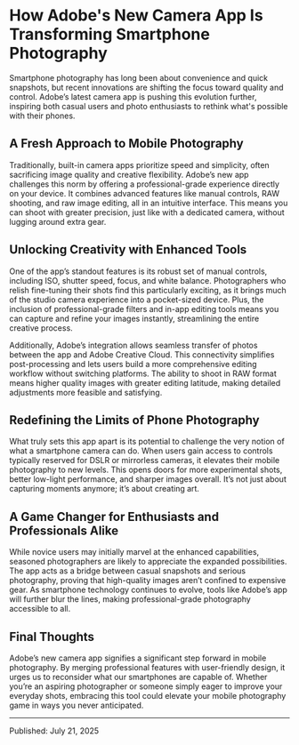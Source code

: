 # How Adobe's New Camera App Is Transforming Smartphone Photography

Smartphone photography has long been about convenience and quick snapshots, but recent innovations are shifting the focus toward quality and control. Adobe’s latest camera app is pushing this evolution further, inspiring both casual users and photo enthusiasts to rethink what's possible with their phones.

## A Fresh Approach to Mobile Photography

Traditionally, built-in camera apps prioritize speed and simplicity, often sacrificing image quality and creative flexibility. Adobe’s new app challenges this norm by offering a professional-grade experience directly on your device. It combines advanced features like manual controls, RAW shooting, and raw image editing, all in an intuitive interface. This means you can shoot with greater precision, just like with a dedicated camera, without lugging around extra gear.

## Unlocking Creativity with Enhanced Tools

One of the app’s standout features is its robust set of manual controls, including ISO, shutter speed, focus, and white balance. Photographers who relish fine-tuning their shots find this particularly exciting, as it brings much of the studio camera experience into a pocket-sized device. Plus, the inclusion of professional-grade filters and in-app editing tools means you can capture and refine your images instantly, streamlining the entire creative process.

Additionally, Adobe’s integration allows seamless transfer of photos between the app and Adobe Creative Cloud. This connectivity simplifies post-processing and lets users build a more comprehensive editing workflow without switching platforms. The ability to shoot in RAW format means higher quality images with greater editing latitude, making detailed adjustments more feasible and satisfying.

## Redefining the Limits of Phone Photography

What truly sets this app apart is its potential to challenge the very notion of what a smartphone camera can do. When users gain access to controls typically reserved for DSLR or mirrorless cameras, it elevates their mobile photography to new levels. This opens doors for more experimental shots, better low-light performance, and sharper images overall. It’s not just about capturing moments anymore; it’s about creating art.

## A Game Changer for Enthusiasts and Professionals Alike

While novice users may initially marvel at the enhanced capabilities, seasoned photographers are likely to appreciate the expanded possibilities. The app acts as a bridge between casual snapshots and serious photography, proving that high-quality images aren’t confined to expensive gear. As smartphone technology continues to evolve, tools like Adobe’s app will further blur the lines, making professional-grade photography accessible to all.

## Final Thoughts

Adobe’s new camera app signifies a significant step forward in mobile photography. By merging professional features with user-friendly design, it urges us to reconsider what our smartphones are capable of. Whether you’re an aspiring photographer or someone simply eager to improve your everyday shots, embracing this tool could elevate your mobile photography game in ways you never anticipated.

---

Published: July 21, 2025
